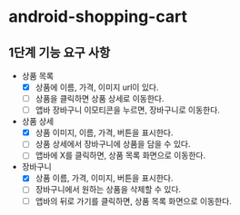 # android-shopping-cart

## 1단계 기능 요구 사항

- 상품 목록
    - [X] 상품에 이름, 가격, 이미지 url이 있다.
    - [ ] 상품을 클릭하면 상품 상세로 이동한다.
    - [ ] 앱바 장바구니 이모티콘을 누르면, 장바구니로 이동한다.
- 상품 상세
    - [x] 상품 이미지, 이름, 가격, 버튼을 표시한다.
    - [ ] 상품 상세에서 장바구니에 상품을 담을 수 있다.
    - [ ] 앱바에 X를 클릭하면, 상품 목록 화면으로 이동한다.
- 장바구니
    - [X] 상품 이름, 가격, 이미지, 버튼을 표시한다.
    - [ ] 장바구니에서 원하는 상품을 삭제할 수 있다.
    - [ ] 앱바의 뒤로 가기를 클릭하면, 상품 목록 화면으로 이동한다.
